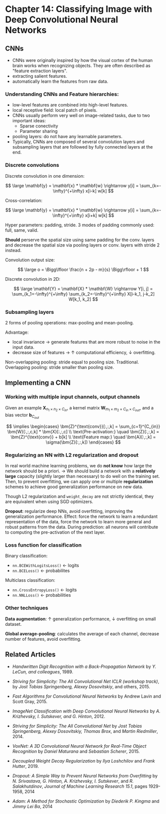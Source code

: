 # Chapter 14: Classifying Image with Deep Convolutional Neural Networks

## CNNs
- CNNs were originally inspired by how the visual cortex of the human brain works when recognizing objects. They are often described as "feature extraction layers".
- extracting salient features.
- automatically learn the features from raw data.
### Understanding CNNs and Feature hierarchies:
- low-level features are combined into high-level features.
- local receptive field: local patch of pixels.
- CNNs usually perform very well on image-related tasks, due to two important ideas:
    - Sparse conectivity
    - Parameter sharing
- pooling layers: do not have any learnable parameters.
- Typically, CNNs are composed of several convolution layers and subsampling layers that are followed by fully connected layers at the end.

### Discrete convolutions
Discrete convolution in one dimension:

$$ \large
\mathbf{y} = \mathbf{x} * \mathbf{w} \rightarrow y[i] = \sum_{k=-\infty}^{+\infty} x[i-k] w[k]
$$

Cross-correlation:

$$ \large
\mathbf{y} = \mathbf{x} * \mathbf{w} \rightarrow y[i] = \sum_{k=-\infty}^{+\infty} x[i+k] w[k]
$$

Hyper parameters: padding, stride.
3 modes of padding commonly used: full, same, valid.

**Should** perserve the spatial size using same padding for the conv. layers and decrease the spatial size via pooling layers or conv. layers with stride 2 instead.

Convolution output size:

$$ \large
o = \Bigg\lfloor \frac{n + 2p - m}{s} \Bigg\rfloor + 1
$$

Discrete convolution in 2D:

$$ \large
\mathbf{Y} = \mathbf{X} * \mathbf{W} \rightarrow Y[i, j] = \sum_{k_1=-\infty}^{+\infty} \sum_{k_2=-\infty}^{+\infty} X[i-k_1, j-k_2] W[k_1, k_2]
$$

### Subsampling layers
2 forms of pooling operations: max-pooling and mean-pooling.

Advantage:
- local invariance $\to$ generate features that are more robust to noise in the input data.
- decrease size of features $\to$ $\uparrow$ computational efficiency, $\downarrow$ overfitting.

Non-overlapping pooling: stride equal to pooling size. Traditional.
Overlapping pooling: stride smaller than pooling size.

## Implementing a CNN
### Working with multiple input channels, output channels
Given an example $\mathbf{X}_{n_1 \times n_2 \times C_{in}}$, a kernel matrix $\mathbf{W}_{m_1 \times m_2 \times C_{in} \times C_{out}}$, and a bias vector $\mathbf{b}_{C_{out}}$

$$
\implies
\begin{cases}
\bm{Z}^{\text{conv}}[:,:,k] = \sum_{c=1}^{C_{in}} \bm{W}[:,:,c,k] * \bm{X}[:,:,c] \\
\text{Pre-activation:} \quad \bm{Z}[:,:,k] = \bm{Z}^{\text{conv}} + b[k] \\
\text{Feature map:} \quad \bm{A}[:,:,k] = \sigma(\bm{Z}[:,:,k])
\end{cases}
$$

### Regularizing an NN with L2 regularization and dropout
In real world machine learning problems, we do **not know** how large the network should be a priori.
$\rightarrow$ We should build a network with a **relatively large** capacity (slightly larger than necessary) to do well on the training set. Then, to prevent overfitting, we can apply one or multiple **regularization** schemes to achieve good generalization performance on new data.

Though L2 regularization and `weight_decay` are not strictly identical, they are equivalent when using SGD optimizers.

**Dropout**: regularize deep NNs, avoid overfitting, improving the generalization performance.
Effect: force the network to learn a redundant representation of the data, force the network to learn more general and robust patterns from the data.
During prediction: all neurons will contribute to computing the pre-activation of the next layer.

### Loss function for classification
Binary classification:
- `nn.BCEWithLogitsLoss()` $\leftarrow$ logits
- `nn.BCELoss()` $\leftarrow$ probabilites

Multiclass classification:
- `nn.CrossEntropyLoss()` $\leftarrow$ logits
- `nn.NNLLoss()` $\leftarrow$ probabilities

### Other techniques

**Data augmentation**: $\uparrow$ generalization performance, $\downarrow$ overfitting on small dataset.

**Global average-pooling**: calculates the average of each channel, decrease number of features, avoid overfitting.

## Related Articles
- *Handwritten Digit Recognition with a Back-Propagation Network* by *Y. LeCun, and colleagues*, 1989.

- *Striving for Simplicity: The All Convolutional Net ICLR (workshop track)*, by *Jost Tobias Springenberg, Alexey Dosovitskiy*, and others, 2015.

- *Fast Algorithms for Convolutional Neural Networks* by Andrew Lavin and Scott Gray, 2015.

- *ImageNet Classification with Deep Convolutional Neural Networks* by *A. Krizhevsky, I. Sutskever, and G. Hinton*, 2012.

- *Striving for Simplicity: The All Convolutional Net* by *Jost Tobias Springenberg, Alexey Dosovitskiy, Thomas Brox*, and *Martin Riedmiller*, 2014.

- *VoxNet: A 3D Convolutional Neural Network for Real-Time Object Recognition* by *Daniel Maturana* and *Sebastian Scherer*, 2015.

- *Decoupled Weight Decay Regularization* by *Ilya Loshchilov* and *Frank Hutter*, 2019.

- *Dropout: A Simple Way to Prevent Neural Networks from Overfitting* by *N. Srivastava, G. Hinton, A. Krizhevsky, I. Sutskever*, and *R. Salakhutdinov*, *Journal of Machine Learning Research 15.1*, pages 1929-1958, 2014

- *Adam: A Method for Stochastic Optimization* by *Diederik P. Kingma* and *Jimmy Lei Ba*, 2014